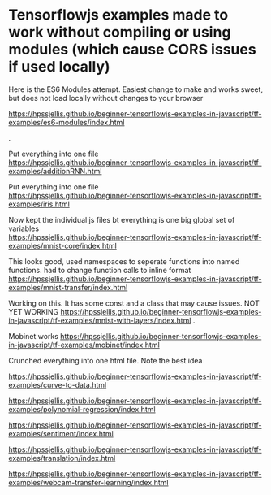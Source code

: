 

# Tensorflowjs examples made to work without compiling or using modules (which cause CORS issues if used locally)

Here is the ES6 Modules attempt. Easiest change to make and works sweet, but does not load locally without changes to your browser

https://hpssjellis.github.io/beginner-tensorflowjs-examples-in-javascript/tf-examples/es6-modules/index.html


.


Put everything into one file  
https://hpssjellis.github.io/beginner-tensorflowjs-examples-in-javascript/tf-examples/additionRNN.html

Put everything into one file  
https://hpssjellis.github.io/beginner-tensorflowjs-examples-in-javascript/tf-examples/iris.html

Now kept the individual js files bt everything is one big global set of variables  
https://hpssjellis.github.io/beginner-tensorflowjs-examples-in-javascript/tf-examples/mnist-core/index.html

This looks good, used namespaces to seperate functions into named functions. had to change function calls to inline format
https://hpssjellis.github.io/beginner-tensorflowjs-examples-in-javascript/tf-examples/mnist-transfer/index.html




Working on this. It has some const and a class that may cause issues. NOT YET WORKING
https://hpssjellis.github.io/beginner-tensorflowjs-examples-in-javascript/tf-examples/mnist-with-layers/index.html
.

Mobinet works
https://hpssjellis.github.io/beginner-tensorflowjs-examples-in-javascript/tf-examples/mobinet/index.html






Crunched everything into one html file. Note the best idea

https://hpssjellis.github.io/beginner-tensorflowjs-examples-in-javascript/tf-examples/curve-to-data.html


https://hpssjellis.github.io/beginner-tensorflowjs-examples-in-javascript/tf-examples/polynomial-regression/index.html



https://hpssjellis.github.io/beginner-tensorflowjs-examples-in-javascript/tf-examples/sentiment/index.html



https://hpssjellis.github.io/beginner-tensorflowjs-examples-in-javascript/tf-examples/translation/index.html



https://hpssjellis.github.io/beginner-tensorflowjs-examples-in-javascript/tf-examples/webcam-transfer-learning/index.html



